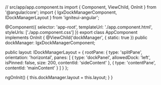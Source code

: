 // src/app/app.component.ts
import { Component, ViewChild, OnInit } from '@angular/core';
import { IgxDockManagerComponent, IDockManagerLayout } from 'igniteui-angular';

@Component({
  selector: 'app-root',
  templateUrl: './app.component.html',
  styleUrls: ['./app.component.css']
})
export class AppComponent implements OnInit {
  @ViewChild('dockManager', { static: true })
  public dockManager: IgxDockManagerComponent;

  public layout: IDockManagerLayout = {
    rootPane: {
      type: 'splitPane',
      orientation: 'horizontal',
      panes: [
        {
          type: 'dockPanel',
          allowedDock: 'left',
          isPinned: false,
          size: 200,
          contentId: 'sideContent'
        },
        {
          type: 'contentPane',
          contentId: 'mainContent'
        }
      ]
    }
  };

  ngOnInit() {
    this.dockManager.layout = this.layout;
  }
}
